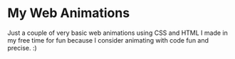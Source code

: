 # My Web Animations
Just a couple of very basic web animations using CSS and HTML I made in my free time for fun because I consider animating with code fun and precise. :)
